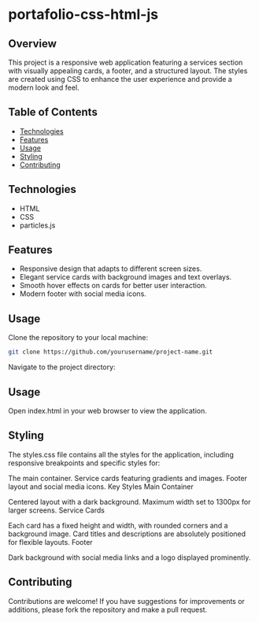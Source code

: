 # portafolio-css-html-js

## Overview
This project is a responsive web application featuring a services section with visually appealing cards, a footer, and a structured layout. The styles are created using CSS to enhance the user experience and provide a modern look and feel.

## Table of Contents
- [Technologies](#technologies)
- [Features](#features)
- [Usage](#usage)
- [Styling](#styling)
- [Contributing](#contributing)


## Technologies
- HTML
- CSS
- particles.js

## Features
- Responsive design that adapts to different screen sizes.
- Elegant service cards with background images and text overlays.
- Smooth hover effects on cards for better user interaction.
- Modern footer with social media icons.



## Usage
Clone the repository to your local machine:

```bash
git clone https://github.com/yourusername/project-name.git
```
Navigate to the project directory:

## Usage

Open index.html in your web browser to view the application.

## Styling
The styles.css file contains all the styles for the application, including responsive breakpoints and specific styles for:

The main container.
Service cards featuring gradients and images.
Footer layout and social media icons.
Key Styles
Main Container

Centered layout with a dark background.
Maximum width set to 1300px for larger screens.
Service Cards

Each card has a fixed height and width, with rounded corners and a background image.
Card titles and descriptions are absolutely positioned for flexible layouts.
Footer

Dark background with social media links and a logo displayed prominently.

## Contributing
Contributions are welcome! If you have suggestions for improvements or additions, please fork the repository and make a pull request.

